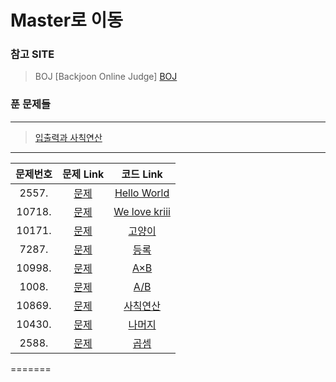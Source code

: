 # Master로 이동

### 참고 SITE

> BOJ [Backjoon Online Judge]
[BOJ](https://www.acmicpc.net/)

### 푼 문제들
---
>[입출력과 사칙연산](https://www.acmicpc.net/step/1)
---

|문제번호|문제 Link|코드 Link|
| :--------: | :--------: | :--------: |
|2557.| [문제](https://www.acmicpc.net/problem/2557) |[Hello World](https://github.com/donghyunele/algorithm/blob/20190925/190925/2557.py)|
|10718.| [문제](https://www.acmicpc.net/problem/10718) |[We love kriii](https://github.com/donghyunele/algorithm/blob/20190926/190926/10718.py)|
|10171.| [문제](https://www.acmicpc.net/problem/10171) |[고양이](https://github.com/donghyunele/algorithm/blob/20190926/190926/10171.py)|
|7287.| [문제](https://www.acmicpc.net/problem/7287) |[등록](https://github.com/donghyunele/algorithm/blob/20190926/190926/7287.py)|
|10998.| [문제](https://www.acmicpc.net/problem/10998) |[A×B](https://github.com/donghyunele/algorithm/blob/20190926/190926/10998.py)|
|1008.| [문제](https://www.acmicpc.net/problem/1008) |[A/B](https://github.com/donghyunele/algorithm/blob/20190926/190926/1008.py)|
|10869.| [문제](https://www.acmicpc.net/problem/10869) |[사칙연산](https://github.com/donghyunele/algorithm/blob/20190926/190926/10869.py)|
|10430.| [문제](https://www.acmicpc.net/problem/10430) |[나머지](https://github.com/donghyunele/algorithm/blob/20190926/190926/10430.py)|
|2588.| [문제](https://www.acmicpc.net/problem/2588) |[곱셈](https://github.com/donghyunele/algorithm/blob/20190926/190926/2588.py)|
=======
